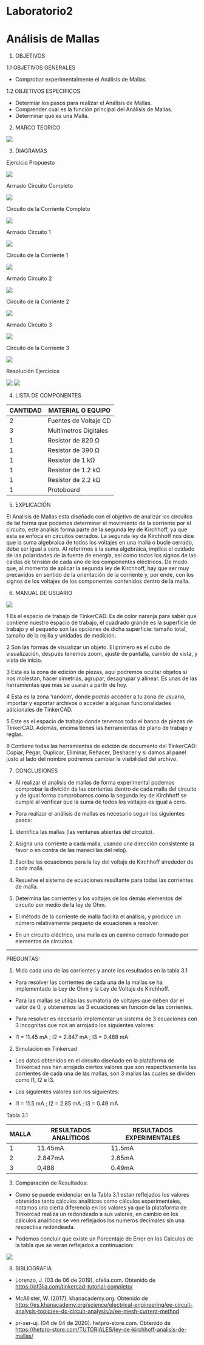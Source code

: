 # Laboratorio2
# Análisis de Mallas

1. OBJETIVOS

1.1 OBJETIVOS GENERALES

* Comprobar experimentalmente el Análisis de Mallas.

1.2 OBJETIVOS ESPECIFICOS

* Determiar los pasos para realizar el Análisis de Mallas.
*	Comprender cual es la función principal del Análisis de Mallas.
* Determinar que es una Malla.

2. MARCO TEORICO

![](https://github.com/JosueCamp2020/Laboratorio2/blob/main/Imagenes/Ana%CC%81lisis%20de%20mallas-3.jpg)

3. DIAGRAMAS

Ejercicio Propuesto

![](https://github.com/JosueCamp2020/Laboratorio2/blob/main/Imagenes/Diagrama%20Circuito%20A%20Realizar.png)

Armado Circuito Completo

![](https://github.com/JosueCamp2020/Laboratorio2/blob/main/Imagenes/TotalVacio.png)

Circuito de la Corriente Completo

![](https://github.com/JosueCamp2020/Laboratorio2/blob/main/Imagenes/Total1.png)

Armado Circuito 1

![](https://github.com/JosueCamp2020/Laboratorio2/blob/main/Imagenes/Corriente1.png)

Circuito de la Corriente 1 

![](https://github.com/JosueCamp2020/Laboratorio2/blob/main/Imagenes/Corriente1Vacio.png)

Armado Circuito 2

![](https://github.com/JosueCamp2020/Laboratorio2/blob/main/Imagenes/Corriente2Vacia.png)

Circuito de la Corriente 2

![](https://github.com/JosueCamp2020/Laboratorio2/blob/main/Imagenes/Corriente2.png)

Armado Circuito 3

![](https://github.com/JosueCamp2020/Laboratorio2/blob/main/Imagenes/Corriente3Vacia.png)

Circuito de la Corriente 3

![](https://github.com/JosueCamp2020/Laboratorio2/blob/main/Imagenes/Corriente3.png)

Resolución Ejercicios

![](https://github.com/JosueCamp2020/Laboratorio2/blob/main/Imagenes/Calculos1.png)
![](https://github.com/JosueCamp2020/Laboratorio2/blob/main/Imagenes/Calculos2.png)

4. LISTA DE COMPONENTES

| CANTIDAD | MATERIAL O EQUIPO |
| ------------- | ------------- |
| 2 | Fuentes de Voltaje CD  |
| 3 | Multímetros Digitales |
| 1 | Resistor de 820 Ω |
| 1 | Resistor de 390 Ω |
| 1 | Resistor de 1 kΩ  |
| 1 | Resistor de 1.2 kΩ  |
| 1 | Resistor de 2.2 kΩ  |
| 1 | Protoboard  |

5. EXPLICACIÓN

El Analisis de Mallas esta diseñado con el objetivo de analizar los circuitos de tal forma que podamos determinar el movimiento de la corriente por el circuito, este analisis forma parte de la segunda ley de Kirchhoff, ya que esta se enfoca en circuitos cerrados.
La segunda ley de Kirchhoff nos dice que la suma algebraica de todos los voltajes en una malla o bucle cerrado, debe ser igual a cero.
Al referirnos a la suma algebraica, implica el cuidado de las polaridades de la fuente de energía, así como todos los signos de las caídas de tensión de cada uno de los componentes eléctricos.
De modo que, al momento de aplicar la segunda ley de Kirchhoff, hay que ser muy precavidos en sentido de la orientación de la corriente y, por ende, con los signos de los voltajes de los componentes contenidos dentro de la malla.

6. MANUAL DE USUARIO

![](https://github.com/JosueCamp2020/Laboratorio2/blob/main/Imagenes/Manual.jpg)

1 Es el espacio de trabajo de TinkerCAD. Es de color naranja para saber que contiene nuestro espacio de trabajo, el cuadrado grande es la superficie de trabajo y el pequeño son las opciones de dicha superficie: tamaño total, tamaño de la rejilla y unidades de medición.

2 Son las formas de visualizar un objeto. El primero es el cubo de visualización, después tenemos zoom, ajuste de pantalla, cambio de vista, y vista de inicio.

3 Esta es la zona de edición de piezas, aquí podremos ocultar objetos si nos molestan, hacer simetrías, agrupar, desagrupar y alinear. Es unas de las herramientas que mas se usaran a partir de hoy.

4 Esta es la zona ‘random’, donde podrás acceder a tu zona de usuario, importar y exportar archivos o acceder a algunas funcionalidades adicionales de TinkerCAD.

5 Este es el espacio de trabajo donde tenemos todo el banco de piezas de TinkerCAD. Además, encima tienes las herramientas de plano de trabajo y reglas.

6 Contiene todas las herramientas de edición de documento del TinkerCAD: Copiar, Pegar, Duplicar, Eliminar, Rehacer, Deshacer y si damos al panel justo al lado del nombre podremos cambiar la visibilidad del archivo.

7. CONCLUSIONES

*	Al realizar el analisis de mallas de forma experimental podemos comprobar la divición de las corrientes dentro de cada malla del circuito y de igual forma comprobamos como la segunda ley de Kirchhoff se cumple al verificar que la suma de todos los voltajes es igual a cero.

*	Para realizar el análisis de mallas es necesario seguir los siguientes pasos:

  1)	Identifica las mallas (las ventanas abiertas del circuito).

  2)	Asigna una corriente a cada malla, usando una dirección consistente (a favor o en contra de las manecillas del reloj).

  3)  Escribe las ecuaciones para la ley del voltaje de Kirchhoff alrededor de cada malla.

  4)	Resuelve el sistema de ecuaciones resultante para todas las corrientes de malla.

  5)	Determina las corrientes y los voltajes de los demás elementos del circuito por medio de la ley de Ohm.

*	El método de la corriente de malla facilita el análisis, y produce un número relativamente pequeño de ecuaciones a resolver.

*	En un circuito eléctrico, una malla es un camino cerrado formado por elementos de circuitos.

--------------------------------------------------------------------------
PREGUNTAS:

1) Mida cada una de las corrientes y anote los resultados en la tabla 3.1

* Para resolver las corrientes de cada una de la mallas se ha implementado la Ley de Ohm y la Ley de Voltaje de Kirchhoff.

* Para las mallas se utilizo las sumatoria de voltajes que deben dar el valor de 0, y obtenemos las 3 ecuaciones en funcion de las corrientes.

* Para resolver es necesario implementar un sistema de 3 ecuaciones con 3 incognitas que nos an arrojado los siguientes valores:

* I1 = 11.45 mA    ;  I2 = 2.847 mA   ;  I3 = 0.488 mA

2) Simulación en Tinkercad

* Los datos obtenidos en el circuito diseñado en la plataforma de Tinkercad nos han arrojado ciertos valores que son respectivamente las corrientes de cada una de las mallas, son 3 mallas las cuales se dividen como I1, I2 e I3.

* Los siguientes valores son los siguientes:

* I1 = 11.5 mA    ;  I2 = 2.85 mA   ;  I3 = 0.49 mA

Tabla 3.1

| MALLA | RESULTADOS ANALÍTICOS | RESULTADOS EXPERIMENTALES |
| ------------- | ------------- | ------------- |
| 1 | 11.45mA  | 11.5mA |
| 2 | 2.847mA | 2.85mA |
| 3 | 0,488 | 0.49mA |

3) Comparación de Resultados:

* Como se puede evidenciar en la Tabla 3.1 estan reflejados los valores obtenidos tanto cálculos analíticos como cálculos experimentales, notamos una cierta diferencia en los valores ya que la plataforma de Tinkercad realiza un redondeado a sus valores, en cambio en los cálculos analíticos se ven reflejados los numeros decimales sin una respectiva redondeada.

* Podemos concluir que existe un Porcentaje de Error en los Calculos de la tabla que se veran reflejados a continuacion:

![](https://github.com/JosueCamp2020/Laboratorio2/blob/main/Imagenes/Error.png)

8. BIBLIOGRAFIA

* Lorenzo, J. (03 de 06 de 2019). ofelia.com. Obtenido de https://of3lia.com/tinkercad-tutorial-completo/

* McAllister, W. (2017). khanacademy.org. Obtenido de https://es.khanacademy.org/science/electrical-engineering/ee-circuit-analysis-topic/ee-dc-circuit-analysis/a/ee-mesh-current-method

* pr-ser-uj. (04 de 04 de 2020). hetpro-store.com. Obtenido de https://hetpro-store.com/TUTORIALES/ley-de-kirchhoff-analisis-de-mallas/

